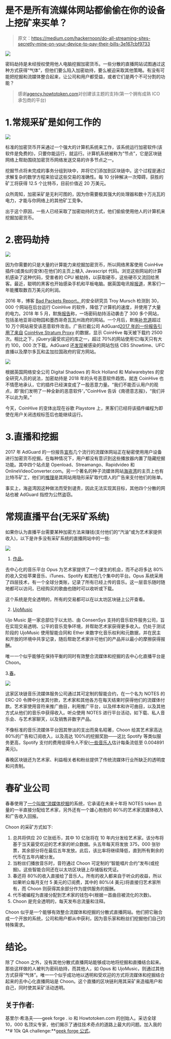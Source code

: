 # 是不是所有流媒体网站都偷偷在你的设备上挖矿来买单？

> 原文：<https://medium.com/hackernoon/do-all-streaming-sites-secretly-mine-on-your-device-to-pay-their-bills-3e167cbf9733>

![](img/6cc823b3e4964d97e42c288f584aa848.png)

密码劫持是未经授权使用他人电脑挖掘加密货币。一些分散的直播网站试图通过这种方式获得“气体”，但他们要么陷入加密劫持，要么被迫采取其他策略。有没有可能把挖掘和流媒体整合起来，让公司和用户都受益，或者它们是两个不可分割的功能？

> 感谢[agency.howtotoken.com](http://agency.howtotoken.com/)对创建该主题的支持(第一个拥有成熟 ICO 承包商的平台)

# 1.常规采矿是如何工作的

![](img/909a8ed33fcde3650c4d62670cffcb44.png)

标准的加密货币开采通过一个强大的计算机系统来工作，该系统运行加密软件(该软件是免费的)，只要你能运行，就运行。计算机系统被称为“节点”，它是区块链网络上帮助围绕加密货币网络发送交易的许多节点之一。

挖掘节点将未完成的事务分组到块中，并将它们添加到区块链中。这个过程是通过求解复杂的数学方程来验证这些交易的准确性。每 10 分钟解决一次障碍，获胜的矿工将获得 12.5 个比特币，目前价值近 20 万美元。

众所周知，加密采矿是无利可图的，因为你需要极其强大的处理器和数十万兆瓦的电力，才能与你网络上的其他矿工竞争。

出于这个原因，一些人已经采取了加密劫持的方式，他们偷偷使用他人的计算机来挖掘加密货币。

# 2.密码劫持

![](img/d0782d155be419fd6decc65d6a2d431b.png)

因为你需要的只是大量的计算能力来挖掘加密货币，所以网络黑客使用 CoinHive 插件(或类似的变体)在他们的主页上植入 Javascript 代码。浏览这些网站的计算机感染了这种代码，受害者的 CPU 被劫持，以获取硬币，这些硬币又流回给黑客。最近，聪明的黑客也开始感染手机和平板电脑。据英国电讯报[报道](https://www.telegraph.co.uk/technology/2017/12/04/cryptojacking-hijackers-mining-digital-currencies-computer/)，黑客们一年能攫取数百万美元的利润。

2016 年，博客 [Bad Packets Report，](https://badpackets.net/)的安全研究员 Troy Mursch 检测到 30，000 个网站在后台运行 CoinHive 的软件，降低了计算机的速度，并使用了大量的电力。2018 年 5 月，默施[报告](https://badpackets.net/large-cryptojacking-campaign-targeting-vulnerable-drupal-websites/)称，一场密码劫持活动袭击了 300 多个网站，包括圣地亚哥动物园和墨西哥奇瓦瓦州政府的网站。一个月后，默施[补充道](https://badpackets.net/)超过 10 万个网站易受该恶意软件攻击。广告拦截公司 AdGuard[2017 年的一份报告引用了来自](https://adguard.com/en/blog/crypto-streaming-strikes-back/) [CoinHive Stratum Proxy](https://github.com/cazala/coin-hive-stratum) 的数据，显示 CoinHive 每天被下载约 2500 次。相比之下，jQuery(最受欢迎的库之一，超过 70%的网站使用它)每天只有大约 100，000 次下载。AdGuard 还[发现](https://adguard.com/en/blog/crypto-mining-fever/)被感染的网站包括 CBS Showtime、UFC 直播以及摩尔多瓦和孟加拉国政府的官方网站。

![](img/8074af1f7196961983c30591851e4770.png)

根据英国网络安全公司 Digital Shadows 的 Rick Holland 和 Malwarebytes 的安全研究人员的说法，加密劫持是 2018 年的头号恶意软件趋势。就连 CoinHive 也不情愿地承认，它的插件已经演变成了一股恶意力量。“我们不能否认用户的观点，即‘我们发明了一种全新的恶意软件’，”CoinHive 告诉《南德意志报》，“我们并不以此为荣。”

今天，CoinHive 的变体出现在谷歌 Playstore 上，黑客们已经将该插件编程为即使在用户关闭违规标签后也能继续运行。

# 3.直播和挖掘

2017 年 AdGuard 的一份报告[宣布](https://adguard.com/en/blog/crypto-streaming-strikes-back/)几个流行的流媒体网站正在秘密使用用户设备进行加密货币挖掘。在每种情况下，用户都没有意识到这些播放器内置了隐藏挖掘功能。其中四个站点是 Openload、Streamango、Rapidvideo 和 OnlineVideoConverter.com。另一个著名的种子流媒体网站[海盗湾](https://thepiratebay3.org/)的主页上也有比特币矿工，他们的[推理](https://www.gizmodo.com.au/2017/09/the-pirate-bay-added-a-cpu-hijacking-bitcoin-miner-to-some-pages/)是其网站用隐形采矿取代烦人的广告来支付他们的账单。

事实上，海盗湾因这种做法而受到谴责，因此无法实现其目标，其他四个分散的网站也被 AdGuard 指控为公然盗窃。

# 常规直播平台(无采矿系统)

如果你认为直播平台需要某种加密方法来赚钱(支付他们的“汽油”或为艺术家提供收入)，以下是许多没有采矿系统的直播网站中的一些:

![](img/abc74e51b939f5af6f18d1bee87963fa.png)

1.  [作品](https://opus-foundation.org/)，

去中心化的音乐平台 Opus 为艺术家提供了一个谋生的机会，而不必将多达 80%的收入交给苹果音乐、iTunes、Spotify 和其他几个集中的平台。Opus 系统采用了四层技术，有一个全球分类账，记录了所有已经上传的音乐。这一层音乐随时随地都可以访问，已经购买的歌曲也随时可以收听或下载。

这个系统是完全透明的，所有的交易都可以在以太坊区块链上公开查看。

2. [UjoMusic](https://ujomusic.com/)

Ujo Music 是一家总部位于以太坊、由 ConsenSys 支持的音乐软件服务公司，旨在实现交易透明、公平的音乐竞争环境，并帮助艺术家获得更多收入。仍处于测试阶段的 UjoMusic 使用智能合同和 Ether 来数字化音乐权利和元数据，并在民主和开放的环境中共享记录，随后帮助艺术家许可他们的产品并以最小的摩擦获得报酬。

唯一一个似乎能够在保持平衡的同时有效整合流媒体和挖掘的去中心化直播平台是 Choon。

3.[春](https://choon.co/)。

![](img/32a1a95887814dbdddebb488fe3e0142.png)

这家区块链音乐流媒体服务公司通过其可定制的智能合约，在一个名为 NOTES 的 ERC-20 令牌中分发其付款，艺术家和其他各方在每天结束时获得他们的流媒体付款。艺术家使用音符来推广曲目，利用推广平台，以及样本和许可曲目，以及其他方式从他们的音乐中获得收入。听众使用 NOTES 进行平台活动，如下载、私人音乐会、与艺术家聊天，以及销售非数字产品。

不像标准的音乐流媒体平台因其惨淡的支出而臭名昭著，Choon 给其艺术家高达 80%的广告和订阅收入，以及高达 100%的挖掘奖励——这比 Spotify 等类似服务更高，Spotify 支付的费用低得令人不安([一些音乐人](https://www.digitalmusicnews.com/2016/05/26/band-1-million-spotify-streams-royalties/)估计每条流低至 0.004891 美元)。

春晚区块链还为艺术家、利益相关者和粉丝提供了传统流媒体行业所缺乏的透明度和问责制。

# 春矿业公司

春春使用了[一个叫做“流媒体挖掘](http://www.6am-group.com/the-bitcoin-for-music-how-choon-is-disrupting-the-music-industry-an-interview-with-co-founder-bjorn-niclas)的系统，它承诺在未来十年将 NOTES token 总量的一半直接分配给艺术家，另外还有一个雄心勃勃的 80%的艺术家流媒体收入和广告收入回报。

Choon 的采矿方式如下:

1.  总共将供应 20 亿张纸币，其中 10 亿张将在 10 年内分发给艺术家。该分布将基于当天最受欢迎的艺术家的听众数据。头五年每天将发放 375，000 张钞票，其余部分将在最后五年发放。此后，该比率将继续降低，直到所有剩余的代币在五年内被分发。
2.  当粉丝们播放音乐时，音符通过 Choon 可定制的“智能唱片合约”发布(或挖掘)。这些智能合同还在以太坊区块链上存储版权凭证。
3.  春还将 80%的收入直接给了音乐人。所有的收入都来自于听众的收益，所以如果听众每月支付 5 美元的订阅费，其中的 80%(4 美元)将直接归艺术家所有，而 Choon 则获得其余部分作为提供服务的报酬。
4.  代币被编程为直接分配到艺术家的钱包中(根据一首曲目被流化的次数)。
5.  Choon 是完全透明的，每天发布总流量和注释。

Choon 似乎是一个能够有效整合流媒体和挖掘的分散式直播网站。他们把它融合成一个开放的系统，公司和用户都从中获利，因为音乐家和粉丝们挖掘他们自己的特殊需求。

# 结论。

除了 Choon 之外，没有其他分散式直播网站能够成功地将挖掘和直播结合起来。那些这样做的人被判为密码劫持，而其他人，如 Opus 和 UjoMusic，则通过其他方式获得“气体”。唯一一个似乎成功地以透明和受欢迎的方式将流媒体和挖掘结合起来的去中心化直播网站是 Choon。这个直播的区块链利用其采矿来造福用户和自己，同时使其采矿活动透明。

## 关于作者:

基里尔·希洛夫——geek forge . io 和 Howtotoken.com 的创始人。采访全球 10，000 名顶尖专家，他们揭示了通往技术奇点的道路上最大的问题。加入我的**# 10k QA challenge:**[geek forge 公式](https://formula.geekforge.io/)。